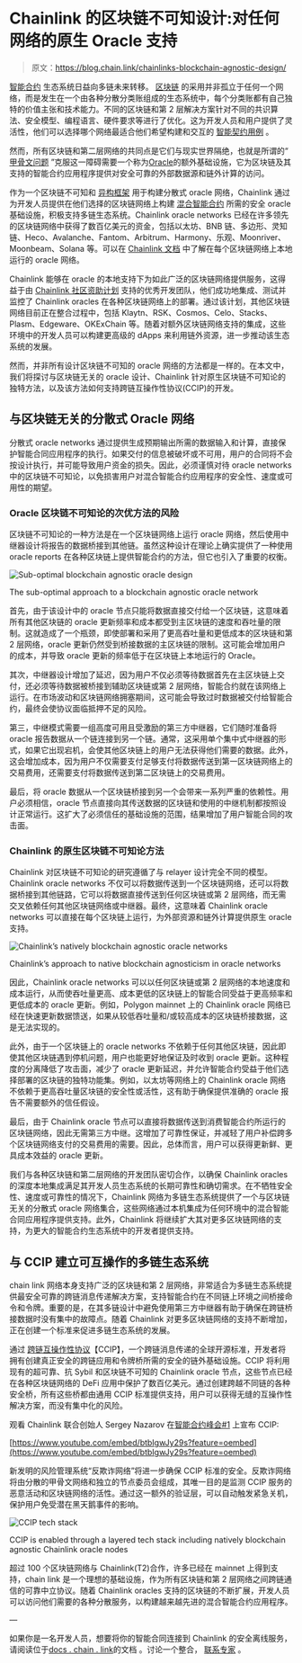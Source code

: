 # Chainlink 的区块链不可知设计:对任何网络的原生 Oracle 支持

> 原文：<https://blog.chain.link/chainlinks-blockchain-agnostic-design/>

[智能合约](https://chain.link/education/smart-contracts) 生态系统日益向多链未来转移。 [区块链](https://blog.chain.link/what-is-a-blockchain-and-how-can-it-impact-the-world/) 的采用并非孤立于任何一个网络，而是发生在一个由各种分散分类账组成的生态系统中，每个分类账都有自己独特的价值主张和技术能力。不同的区块链和第 2 层解决方案针对不同的共识算法、安全模型、编程语言、硬件要求等进行了优化。这为开发人员和用户提供了灵活性，他们可以选择哪个网络最适合他们希望构建和交互的 [智能契约用例](https://blog.chain.link/44-ways-to-enhance-your-smart-contract-with-chainlink/) 。

然而，所有区块链和第二层网络的共同点是它们与现实世界隔绝，也就是所谓的“ [甲骨文问题](https://blog.chain.link/what-is-the-blockchain-oracle-problem/) ”克服这一障碍需要一个称为[Oracle](https://blog.chain.link/what-is-chainlink/)的额外基础设施，它为区块链及其支持的智能合约应用程序提供对安全可靠的外部数据源和链外计算的访问。

作为一个区块链不可知和 [异构框架](https://blog.chain.link/how-chainlink-supports-any-off-chain-data-resource-and-computation/) 用于构建分散式 oracle 网络，Chainlink 通过为开发人员提供在他们选择的区块链网络上构建 [混合智能合约](https://blog.chain.link/hybrid-smart-contracts-explained/) 所需的安全 oracle 基础设施，积极支持多链生态系统。Chainlink oracle networks 已经在许多领先的区块链网络中获得了数百亿美元的资金，包括以太坊、BNB 链、多边形、灵知链、Heco、Avalanche、Fantom、Arbitrum、Harmony、乐观、Moonriver、Moonbeam、Solana 等。可以在 [Chainlink 文档](https://docs.chain.link/docs/reference-contracts/) 中了解在每个区块链网络上本地运行的 oracle 网络。

Chainlink 能够在 oracle 的本地支持下为如此广泛的区块链网络提供服务，这得益于由 [Chainlink 社区资助计划](https://blog.chain.link/introducing-the-chainlink-community-grant-program/) 支持的优秀开发团队，他们成功地集成、测试并监控了 Chainlink oracles 在各种区块链网络上的部署。通过该计划，其他区块链网络目前正在整合过程中，包括 Klaytn、RSK、Cosmos、Celo、Stacks、Plasm、Edgeware、OKExChain 等。随着对额外区块链网络支持的集成，这些环境中的开发人员可以构建更高级的 dApps 来利用链外资源，进一步推动该生态系统的发展。

然而，并非所有设计区块链不可知的 oracle 网络的方法都是一样的。在本文中，我们将探讨与区块链无关的 oracle 设计、Chainlink 针对原生区块链不可知论的独特方法，以及该方法如何支持跨链互操作性协议(CCIP)的开发。

## 与区块链无关的分散式 Oracle 网络

分散式 oracle networks 通过提供生成预期输出所需的数据输入和计算，直接保护智能合同应用程序的执行。如果交付的信息被破坏或不可用，用户的合同将不会按设计执行，并可能导致用户资金的损失。因此，必须谨慎对待 oracle networks 中的区块链不可知论，以免损害用户对混合智能合约应用程序的安全性、速度或可用性的期望。

### Oracle 区块链不可知论的次优方法的风险

区块链不可知论的一种方法是在一个区块链网络上运行 oracle 网络，然后使用中继器设计将报告的数据桥接到其他链。虽然这种设计在理论上确实提供了一种使用 oracle reports 在各种区块链上提供智能合约的方法，但它也引入了重要的权衡。

![Sub-optimal blockchain agnostic oracle design](img/3bbe74a6378beab4c55a4cbff5003ca6.png)

<figcaption id="caption-attachment-2435" class="wp-caption-text">The sub-optimal approach to a blockchain agnostic oracle network</figcaption>



首先，由于该设计中的 oracle 节点只能将数据直接交付给一个区块链，这意味着所有其他区块链的 oracle 更新频率和成本都受到主区块链的速度和吞吐量的限制。这就造成了一个瓶颈，即使部署和采用了更高吞吐量和更低成本的区块链和第 2 层网络，oracle 更新仍然受到桥接数据的主区块链的限制。这可能会增加用户的成本，并导致 oracle 更新的频率低于在区块链上本地运行的 Oracle。

其次，中继器设计增加了延迟，因为用户不仅必须等待数据首先在主区块链上交付，还必须等待数据被桥接到辅助区块链或第 2 层网络，智能合约就在该网络上运行。在市场波动和区块链网络拥塞期间，这可能会导致过时数据被交付给智能合约，最终会使协议面临抵押不足的风险。

第三，中继模式需要一组高度可用且受激励的第三方中继器，它们随时准备将 oracle 报告数据从一个链连接到另一个链。通常，这采用单个集中式中继器的形式，如果它出现宕机，会使其他区块链上的用户无法获得他们需要的数据。此外，这会增加成本，因为用户不仅需要支付足够支付将数据传送到第一区块链网络上的交易费用，还需要支付将数据传送到第二区块链上的交易费用。

最后，将 oracle 数据从一个区块链桥接到另一个会带来一系列严重的依赖性。用户必须相信，oracle 节点直接向其传送数据的区块链和使用的中继机制都按照设计正常运行。这扩大了必须信任的基础设施的范围，结果增加了用户智能合同的攻击面。

### Chainlink 的原生区块链不可知论方法

Chainlink 对区块链不可知论的研究遵循了与 relayer 设计完全不同的模型。Chainlink oracle networks 不仅可以将数据传送到一个区块链网络，还可以将数据桥接到其他链路，它可以将数据直接传送到任何区块链或第 2 层网络，而无需交叉依赖任何其他区块链网络或中继器。最终，这意味着 Chainlink oracle networks 可以直接在每个区块链上运行，为外部资源和链外计算提供原生 oracle 支持。

![Chainlink’s natively blockchain agnostic oracle networks](img/e7b92dedc44562db4d212003e5daa00f.png)

<figcaption id="caption-attachment-2436" class="wp-caption-text">Chainlink’s approach to native blockchain agnosticism in oracle networks</figcaption>



因此，Chainlink oracle networks 可以以任何区块链或第 2 层网络的本地速度和成本运行，从而使吞吐量更高、成本更低的区块链上的智能合同受益于更高频率和更低成本的 oracle 更新。例如，Polygon mainnet 上的 Chainlink oracle 网络已经在快速更新数据馈送，如果从较低吞吐量和/或较高成本的区块链桥接数据，这是无法实现的。

此外，由于一个区块链上的 oracle networks 不依赖于任何其他区块链，因此即使其他区块链遇到停机问题，用户也能更好地保证及时收到 oracle 更新。这种程度的分离降低了攻击面，减少了 oracle 更新延迟，并允许智能合约受益于他们选择部署的区块链的独特功能集。例如，以太坊等网络上的 Chainlink oracle 网络不依赖于更高吞吐量区块链的安全性或活性，这有助于确保提供准确的 oracle 报告不需要额外的信任假设。

最后，由于 Chainlink oracle 节点可以直接将数据传送到消费智能合约所运行的区块链网络，因此无需第三方中继。这增加了可靠性保证，并减轻了用户补偿跨多个区块链网络支付的交易费用的需要。因此，总体而言，用户可以获得更新鲜、更具成本效益的 oracle 更新。

我们与各种区块链和第二层网络的开发团队密切合作，以确保 Chainlink oracles 的深度本地集成满足其开发人员生态系统的长期可靠性和确切需求。在不牺牲安全性、速度或可靠性的情况下，Chainlink 网络为多链生态系统提供了一个与区块链无关的分散式 oracle 网络集合，这些网络通过本机集成为任何环境中的混合智能合同应用程序提供支持。此外，Chainlink 将继续扩大其对更多区块链网络的支持，为更大的智能合约生态系统中的开发者提供支持。

## 与 CCIP 建立可互操作的多链生态系统

chain link 网络本身支持广泛的区块链和第 2 层网络，非常适合为多链生态系统提供最安全可靠的跨链消息传递解决方案，支持智能合约在不同链上环境之间桥接命令和令牌。重要的是，在其多链设计中避免使用第三方中继器有助于确保在跨链桥接数据时没有集中的故障点。随着 Chainlink 对更多区块链网络的支持不断增加，正在创建一个标准来促进多链生态系统的发展。

通过 [跨链互操作性协议](https://blog.chain.link/introducing-the-cross-chain-interoperability-protocol-ccip/)【CCIP】，一个跨链消息传递的全球开源标准，开发者将拥有创建真正安全的跨链应用和令牌桥所需的安全的链外基础设施。CCIP 将利用现有的超可靠、抗 Sybil 和区块链不可知的 Chainlink oracle 节点，这些节点已经在各种区块链网络的 DeFi 应用中保护了数百亿美元。通过创建跨越不同链的各种安全桥，所有这些桥都由通用 CCIP 标准提供支持，用户可以获得无缝的互操作性解决方案，而没有集中化的风险。

观看 Chainlink 联合创始人 Sergey Nazarov 在[智能合约峰会#1](https://www.smartcontractsummit.io/) 上宣布 CCIP:

[https://www.youtube.com/embed/btbIgwJy29s?feature=oembed](https://www.youtube.com/embed/btbIgwJy29s?feature=oembed)

新发明的风险管理系统“反欺诈网络”将进一步确保 CCIP 标准的安全。反欺诈网络将由分散的甲骨文网络和独立的节点委员会组成，其唯一目的是监测 CCIP 服务的恶意活动和区块链网络的活性。通过这一额外的验证层，可以自动触发紧急关机，保护用户免受潜在黑天鹅事件的影响。

![CCIP tech stack](img/9225a6c68a9c4905a9318a226cd6c4c9.png)

<figcaption id="caption-attachment-2437" class="wp-caption-text">CCIP is enabled through a layered tech stack including natively blockchain agnostic Chainlink oracle nodes</figcaption>



超过 100 个区块链网络与 Chainlink(T2)合作，许多已经在 mainnet 上得到支持，chain link 是一个理想的基础设施，作为所有区块链和第 2 层网络之间跨链通信的可靠中立协议。随着 Chainlink oracles 支持的区块链的不断扩展，开发人员可以访问他们需要的各种分散服务，以构建越来越先进的混合智能合约应用程序。

—

如果你是一名开发人员，想要将你的智能合同连接到 Chainlink 的安全离线服务，请阅读位于[docs . chain . link](https://docs.chain.link/)的文档 。讨论一个整合， [联系专家](https://chainlinkcommunity.typeform.com/to/OYQO67EF?page=announcement) 。